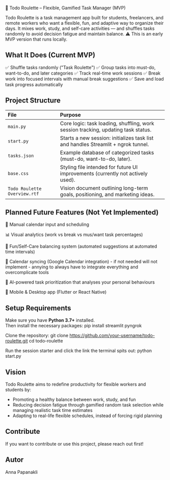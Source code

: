 🎲 Todo Roulette – Flexible, Gamified Task Manager (MVP)

Todo Roulette is a task management app built for students, freelancers, and remote workers who want a flexible, fun, and adaptive way to organize their days.
It mixes work, study, and self-care activities — and shuffles tasks randomly to avoid decision fatigue and maintain balance.
⚠️ This is an early MVP version that runs locally.

## What It Does (Current MVP)

✅ Shuffle tasks randomly ("Task Roulette")
✅ Group tasks into must-do, want-to-do, and later categories
✅ Track real-time work sessions
✅ Break work into focused intervals with manual break suggestions
✅ Save and load task progress automatically

## Project Structure

| File | Purpose |
|:-----|:--------|
| `main.py` | Core logic: task loading, shuffling, work session tracking, updating task status. |
| `start.py` | Starts a new session: initializes task list and handles Streamlit + ngrok tunnel. |
| `tasks.json` | Example database of categorized tasks (must-do, want-to-do, later). |
| `base.css` | Styling file intended for future UI improvements (currently not actively used). |
| `Todo Roulette Overview.rtf` | Vision document outlining long-term goals, positioning, and marketing ideas. |

## Planned Future Features (Not Yet Implemented)

📆 Manual calendar input and scheduling

📊 Visual analytics (work vs break vs mus/want task percentages)

🎯 Fun/Self-Care balancing system (automated suggestions at automated time intervals)

🔗 Calendar syncing (Google Calendar integration) - if not needed will not implement - annying to always have to integrate everything and overcomplicate tools

🧠 AI-powered task prioritization that analyses your personal behaviours

📱 Mobile & Desktop app (Flutter or React Native)

## Setup Requirements

Make sure you have **Python 3.7+** installed.  
Then install the necessary packages:
pip install streamlit pyngrok

Clone the repository:
git clone https://github.com/your-username/todo-roulette.git
cd todo-roulette

Run the session starter and click the link the terminal spits out:
python start.py

## Vision

Todo Roulette aims to redefine productivity for flexible workers and students by:
- Promoting a healthy balance between work, study, and fun
- Reducing decision fatigue through gamified random task selection while managing realistic task time estimates
- Adapting to real-life flexible schedules, instead of forcing rigid planning

## Contribute 
If you want to contribute or use this project, please reach out first!

## Autor

Anna Papanakli